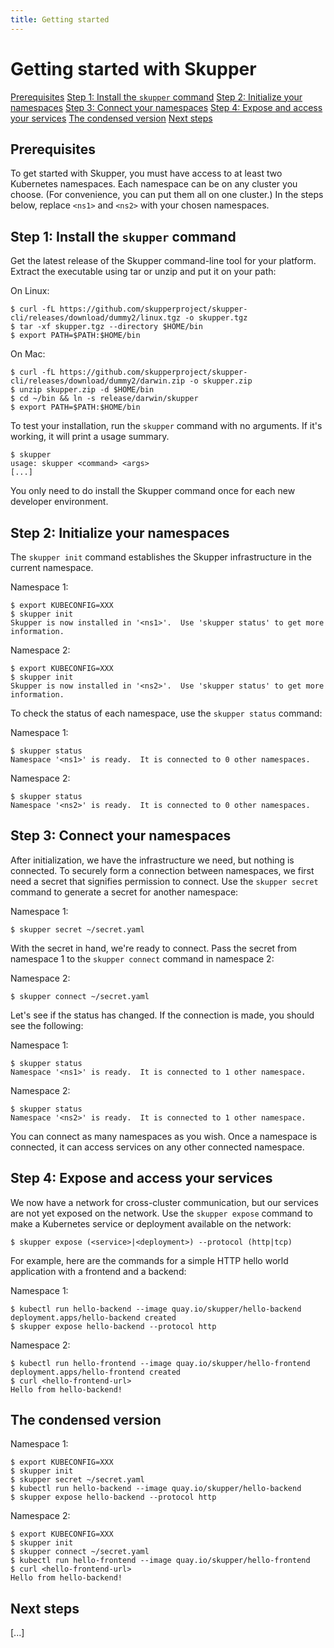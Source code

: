 ```yaml
---
title: Getting started
---
```


# Getting started with Skupper

<nav class="toc">
  <a href="#prerequisites">Prerequisites</a>
  <a href="#step-1-install-the-skupper-command">Step 1: Install the <code>skupper</code> command</a>
  <a href="#step-2-initialize-your-namespaces">Step 2: Initialize your namespaces</a>
  <a href="#step-3-connect-your-namespaces">Step 3: Connect your namespaces</a>
  <a href="#step-4-expose-and-access-your-services">Step 4: Expose and access your services</a>
  <a href="#the-condensed-version">The condensed version</a>
  <a href="#next-steps">Next steps</a>
</nav>

## Prerequisites

To get started with Skupper, you must have access to at least two
Kubernetes namespaces.  Each namespace can be on any cluster you
choose.  (For convenience, you can put them all on one cluster.)  In
the steps below, replace `<ns1>` and `<ns2>` with your chosen
namespaces.

## Step 1: Install the `skupper` command

Get the latest release of the Skupper command-line tool for your
platform.  Extract the executable using tar or unzip and put it on
your path:

On Linux:

    $ curl -fL https://github.com/skupperproject/skupper-cli/releases/download/dummy2/linux.tgz -o skupper.tgz
    $ tar -xf skupper.tgz --directory $HOME/bin
    $ export PATH=$PATH:$HOME/bin

On Mac:

    $ curl -fL https://github.com/skupperproject/skupper-cli/releases/download/dummy2/darwin.zip -o skupper.zip
    $ unzip skupper.zip -d $HOME/bin
    $ cd ~/bin && ln -s release/darwin/skupper
    $ export PATH=$PATH:$HOME/bin

To test your installation, run the `skupper` command with no
arguments.  If it's working, it will print a usage summary.

    $ skupper
    usage: skupper <command> <args>
    [...]

You only need to do install the Skupper command once for each new
developer environment.

## Step 2: Initialize your namespaces

The `skupper init` command establishes the Skupper infrastructure in the
current namespace.

Namespace 1:

    $ export KUBECONFIG=XXX
    $ skupper init
    Skupper is now installed in '<ns1>'.  Use 'skupper status' to get more information.

Namespace 2:

    $ export KUBECONFIG=XXX
    $ skupper init
    Skupper is now installed in '<ns2>'.  Use 'skupper status' to get more information.

To check the status of each namespace, use the `skupper status`
command:

Namespace 1:

    $ skupper status
    Namespace '<ns1>' is ready.  It is connected to 0 other namespaces.

Namespace 2:

    $ skupper status
    Namespace '<ns2>' is ready.  It is connected to 0 other namespaces.

## Step 3: Connect your namespaces

After initialization, we have the infrastructure we need, but nothing
is connected.  To securely form a connection between namespaces, we
first need a secret that signifies permission to connect.  Use the
`skupper secret` command to generate a secret for another namespace:

Namespace 1:

    $ skupper secret ~/secret.yaml

With the secret in hand, we're ready to connect.  Pass the secret from
namespace 1 to the `skupper connect` command in namespace 2:

Namespace 2:

    $ skupper connect ~/secret.yaml

Let's see if the status has changed.  If the connection is made, you
should see the following:

Namespace 1:

    $ skupper status
    Namespace '<ns1>' is ready.  It is connected to 1 other namespace.

Namespace 2:

    $ skupper status
    Namespace '<ns2>' is ready.  It is connected to 1 other namespace.

You can connect as many namespaces as you wish.  Once a namespace is
connected, it can access services on any other connected namespace.

## Step 4: Expose and access your services

We now have a network for cross-cluster communication, but our
services are not yet exposed on the network.  Use the `skupper expose`
command to make a Kubernetes service or deployment available on the
network:

    $ skupper expose (<service>|<deployment>) --protocol (http|tcp)

For example, here are the commands for a simple HTTP hello world
application with a frontend and a backend:

Namespace 1:

    $ kubectl run hello-backend --image quay.io/skupper/hello-backend
    deployment.apps/hello-backend created
    $ skupper expose hello-backend --protocol http

Namespace 2:

    $ kubectl run hello-frontend --image quay.io/skupper/hello-frontend
    deployment.apps/hello-frontend created
    $ curl <hello-frontend-url>
    Hello from hello-backend!

## The condensed version

Namespace 1:

    $ export KUBECONFIG=XXX
    $ skupper init
    $ skupper secret ~/secret.yaml
    $ kubectl run hello-backend --image quay.io/skupper/hello-backend
    $ skupper expose hello-backend --protocol http

Namespace 2:

    $ export KUBECONFIG=XXX
    $ skupper init
    $ skupper connect ~/secret.yaml
    $ kubectl run hello-frontend --image quay.io/skupper/hello-frontend
    $ curl <hello-frontend-url>
    Hello from hello-backend!

## Next steps

[...]
